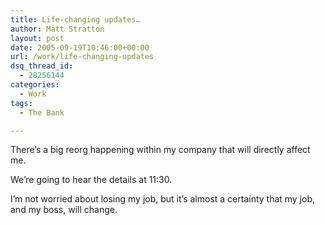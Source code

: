 ```yaml
---
title: Life-changing updates…
author: Matt Stratton
layout: post
date: 2005-09-19T10:46:00+00:00
url: /work/life-changing-updates
dsq_thread_id:
  - 28256144
categories:
  - Work
tags:
  - The Bank

---
```

There&#8217;s a big reorg happening within my company that will directly affect me.

We&#8217;re going to hear the details at 11:30.

I&#8217;m not worried about losing my job, but it&#8217;s almost a certainty that my job, and my boss, will change.
